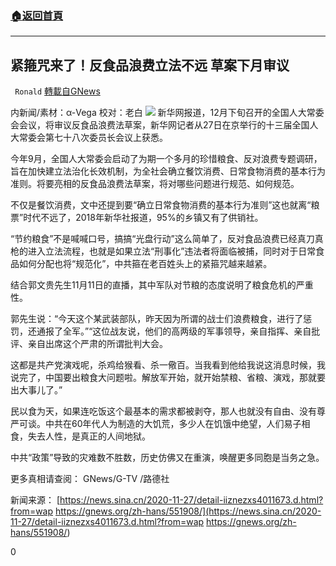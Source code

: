 ###  [:house:返回首頁](https://github.com/ourhimalayas/txt)
---

## 紧箍咒来了！反食品浪费立法不远 草案下月审议
` Ronald` [轉載自GNews](https://gnews.org/zh-hans/596099/)

内新闻/素材：α-Vega 校对：老白
![]()![](https://gnews-media-offload.s3.amazonaws.com/wp-content/uploads/2020/11/27073303/image0-6-2.jpg)
新华网报道，12月下旬召开的全国人大常委会会议，将审议反食品浪费法草案，新华网记者从27日在京举行的十三届全国人大常委会第七十八次委员长会议上获悉。

今年9月，全国人大常委会启动了为期一个多月的珍惜粮食、反对浪费专题调研，旨在加快建立法治化长效机制，为全社会确立餐饮消费、日常食物消费的基本行为准则。将要亮相的反食品浪费法草案，将对哪些问题进行规范、如何规范。

不仅是餐饮消费，文中还提到要“确立日常食物消费的基本行为准则”这也就离“粮票”时代不远了，2018年新华社报道，95%的乡镇又有了供销社。

“节约粮食”不是喊喊口号，搞搞“光盘行动”这么简单了，反对食品浪费已经真刀真枪的进入立法流程，也就是如果立法“刑事化”违法者将面临被捕，同时对于日常食品如何分配也将“规范化”，中共箍在老百姓头上的紧箍咒越来越紧。

结合郭文贵先生11月11日的直播，其中军队对节粮的态度说明了粮食危机的严重性。

郭先生说：“今天这个某武装部队，昨天因为所谓的战士们浪费粮食，进行了惩罚，还通报了全军。”“这位战友说，他们的高两级的军事领导，亲自指挥、亲自批评、亲自出席这个严肃的所谓批判大会。

这都是共产党演戏呢，杀鸡给猴看、杀一儆百。当我看到他给我说这消息时候，我说完了，中国要出粮食大问题啦。解放军开始，就开始禁粮、省粮、演戏，那就要出大事儿了。”

民以食为天，如果连吃饭这个最基本的需求都被剥夺，那人也就没有自由、没有尊严可谈。中共在60年代人为制造的大饥荒，多少人在饥饿中绝望，人们易子相食，失去人性，是真正的人间地狱。

中共“政策”导致的灾难数不胜数，历史仿佛又在重演，唤醒更多同胞是当务之急。

更多真相请查阅：
GNews/G-TV /路德社

新闻来源：
[https://news.sina.cn/2020-11-27/detail-iiznezxs4011673.d.html?from=wap
https://gnews.org/zh-hans/551908/](https://news.sina.cn/2020-11-27/detail-iiznezxs4011673.d.html?from=wap
https://gnews.org/zh-hans/551908/)

0
